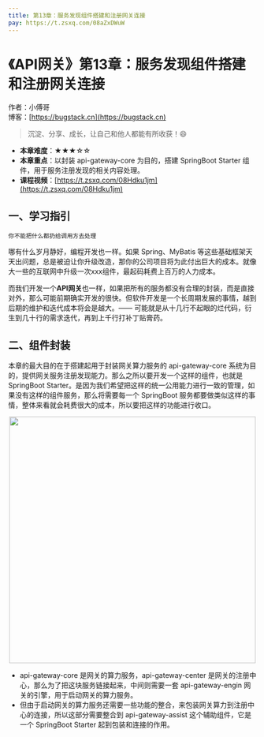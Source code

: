 ```yaml
---
title: 第13章：服务发现组件搭建和注册网关连接
pay: https://t.zsxq.com/08aZxDWuW
---
```


# 《API网关》第13章：服务发现组件搭建和注册网关连接

作者：小傅哥
<br/>博客：[https://bugstack.cn](https://bugstack.cn)

>沉淀、分享、成长，让自己和他人都能有所收获！😄

- **本章难度**：★★★☆☆
- **本章重点**：以封装 api-gateway-core 为目的，搭建 SpringBoot Starter 组件，用于服务注册发现的相关内容处理。
- **课程视频**：[https://t.zsxq.com/08Hdku1jm](https://t.zsxq.com/08Hdku1jm)

## 一、学习指引

`你不能把什么都扔给调用方去处理`

哪有什么岁月静好，编程开发也一样。如果 Spring、MyBatis 等这些基础框架天天出问题，总是被迫让你升级改造，那你的公司项目将为此付出巨大的成本。就像大一些的互联网中升级一次xxx组件，最起码耗费上百万的人力成本。

而我们开发一个**API网关**也一样，如果把所有的服务都没有合理的封装，而是直接对外，那么可能前期确实开发的很快。但软件开发是一个长周期发展的事情，越到后期的维护和迭代成本将会是越大。—— 可能就是从十几行不起眼的烂代码，衍生到几十行的需求迭代，再到上千行打补丁贴膏药。

## 二、组件封装

本章的最大目的在于搭建起用于封装网关算力服务的 api-gateway-core 系统为目的，提供网关服务注册发现能力。那么之所以要开发一个这样的组件，也就是 SpringBoot Starter。是因为我们希望把这样的统一公用能力进行一致的管理，如果没有这样的组件服务，那么将需要每一个 SpringBoot 服务都要做类似这样的事情，整体来看就会耗费很大的成本，所以要把这样的功能进行收口。

<div align="center">
    <img src="https://bugstack.cn/images/article/assembly/api-gateway/api-gateway-13-01.png?raw=true" width="500px">
</div>

- api-gateway-core 是网关的算力服务，api-gateway-center 是网关的注册中心，那么为了把这块服务链接起来，中间则需要一套 api-gateway-engin 网关的引擎，用于启动网关的算力服务。
- 但由于启动网关的算力服务还需要一些功能的整合，来包装网关算力到注册中心的连接，所以这部分需要整合到 api-gateway-assist 这个辅助组件，它是一个 SpringBoot Starter 起到包装和连接的作用。